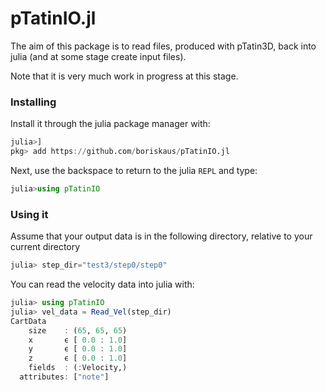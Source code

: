 # pTatinIO.jl
The aim of this package is to read files, produced with pTatin3D, back into julia (and at some stage create input files).

Note that it is very much work in progress at this stage.

### Installing
Install it through the julia package manager with:
```julia
julia>]
pkg> add https://github.com/boriskaus/pTatinIO.jl
```
Next, use the backspace to return to the julia `REPL` and type:
```julia
julia>using pTatinIO
```

### Using it

Assume that your output data is in the following directory, relative to your current directory
```julia
julia> step_dir="test3/step0/step0"
```
You can read the velocity data into julia with:
```julia
julia> using pTatinIO
julia> vel_data = Read_Vel(step_dir)
CartData 
    size    : (65, 65, 65)
    x       ϵ [ 0.0 : 1.0]
    y       ϵ [ 0.0 : 1.0]
    z       ϵ [ 0.0 : 1.0]
    fields  : (:Velocity,)
  attributes: ["note"]
```









